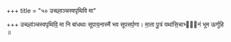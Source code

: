 +++
title = "५० उच्छ्वञ्चस्वपृथिवि मा"

+++
उच्छ्व॑ञ्चस्वपृथिवि॒ मा नि बा॑धथाः सूपाय॒नास्मै॑ भव सूपसर्प॒णा। मा॒ता पु॒त्रं यथा॑सि॒चाभ्ये᳡नं भूम ऊर्णुहि ॥
